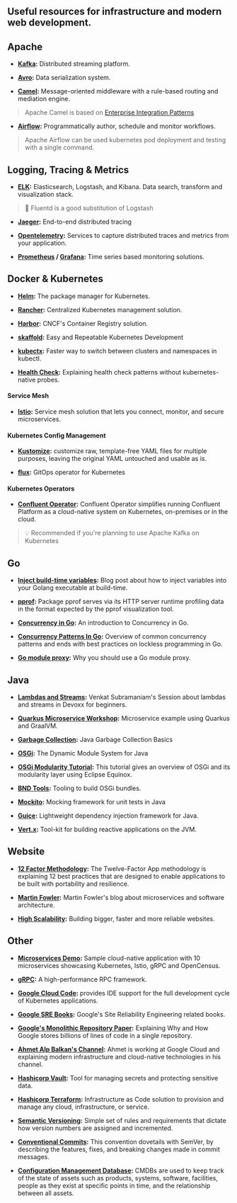 ## Useful resources for infrastructure and modern web development.

## Apache

- **[Kafka](https://kafka.apache.org/):** 
 Distributed streaming platform.
 
- **[Avro](https://avro.apache.org/):** 
 Data serialization system.
  
- **[Camel](https://camel.apache.org/):** 
 Message-oriented middleware with a rule-based routing and mediation engine.

> Apache Camel is based on [Enterprise Integration Patterns](https://www.enterpriseintegrationpatterns.com/patterns/messaging/)

- **[Airflow](https://airflow.apache.org/):** 
 Programmatically author, schedule and monitor workflows.
 
> Apache Airflow can be used kubernetes pod deployment and testing with a single command.

## Logging, Tracing & Metrics

- **[ELK](https://www.elastic.co/what-is/elk-stack):** 
Elasticsearch, Logstash, and Kibana. Data search, transform and visualization stack.

> 🔄 Fluentd is a good substitution of Logstash

- **[Jaeger](https://www.jaegertracing.io/):** 
End-to-end distributed tracing

- **[Opentelemetry](https://opentelemetry.io/):** 
Services to capture distributed traces and metrics from your application.

- **[Prometheus](https://prometheus.io/) / [Grafana](https://grafana.com/):**
Time series based monitoring solutions.

## Docker & Kubernetes

- **[Helm](https://helm.sh/):** The package manager for Kubernetes.

- **[Rancher](https://rancher.com/):** Centralized Kubernetes management solution.

- **[Harbor](https://goharbor.io/):** CNCF's Container Registry solution.

- **[skaffold](https://github.com/GoogleContainerTools/skaffold/):** Easy and Repeatable Kubernetes Development 

- **[kubectx](https://github.com/ahmetb/kubectx/):** Faster way to switch between clusters and namespaces in kubectl.

- **[Health Check](https://ahmet.im/blog/advanced-kubernetes-health-checks/):** Explaining health check patterns without kubernetes-native probes.


#### Service Mesh

- **[Istio](https://istio.io/):** Service mesh solution that lets you connect, monitor, and secure microservices.

#### Kubernetes Config Management

- **[Kustomize](https://github.com/kubernetes-sigs/kustomize):**
customize raw, template-free YAML files for multiple purposes, leaving the original YAML untouched and usable as is.

- **[flux](https://fluxcd.io/):** GitOps operator for Kubernetes

#### Kubernetes Operators

- **[Confluent Operator](https://www.confluent.io/confluent-operator/):** Confluent Operator simplifies running Confluent Platform as a cloud-native system on Kubernetes, on-premises or in the cloud.

> 💡 Recommended if you're planning to use Apache Kafka on Kubernetes

## Go

- **[Inject build-time variables](https://blog.alexellis.io/inject-build-time-vars-golang/):**
 Blog post about how to inject variables into your Golang executable at build-time. 

- **[pprof](https://golang.org/pkg/net/http/pprof/):**
Package pprof serves via its HTTP server runtime profiling data in the format expected by the pprof visualization tool.

- **[Concurrency in Go](https://www.youtube.com/watch?v=LvgVSSpwND8):**
An introduction to Concurrency in Go.

- **[Concurrency Patterns In Go](https://www.youtube.com/watch?v=YEKjSzIwAdA):**
Overview of common concurrency patterns and ends with best practices on lockless programming in Go.

- **[Go module proxy](https://arslan.io/2019/08/02/why-you-should-use-a-go-module-proxy/):**
Why you should use a Go module proxy.

## Java

- **[Lambdas and Streams](https://www.youtube.com/watch?v=1OpAgZvYXLQ):** 
 Venkat Subramaniam's Session about lambdas and streams in Devoxx for beginners.

- **[Quarkus Microservice Workshop](https://quarkus.io/quarkus-workshops/super-heroes/):**
  Microservice example using Quarkus and GraalVM.
  
- **[Garbage Collection](https://www.oracle.com/webfolder/technetwork/tutorials/obe/java/gc01/index.html):**
  Java Garbage Collection Basics
  
- **[OSGi](https://www.osgi.org/):** The Dynamic Module System for Java

- **[OSGi Modularity Tutorial](https://www.vogella.com/tutorials/OSGi/article.html):** This tutorial gives an overview of OSGi and its modularity layer using Eclipse Equinox.

- **[BND Tools](https://bndtools.org/):** Tooling to build OSGi bundles.

- **[Mockito](https://github.com/mockito/mockito):** 
Mocking framework for unit tests in Java

- **[Guice](https://github.com/google/guice):** 
 Lightweight dependency injection framework for Java.
 
- **[Vert.x](https://vertx.io/):** 
 Tool-kit for building reactive applications on the JVM.

## Website
- **[12 Factor Methodology](https://www.12factor.net/):**
The Twelve-Factor App methodology is explaining 12 best practices that are designed to enable applications to be built with portability and resilience.

- **[Martin Fowler](https://martinfowler.com/):**
Martin Fowler's blog about microservices and software architecture.

- **[High Scalability](http://highscalability.com/):**
Building bigger, faster and more reliable websites.

## Other

- **[Microservices Demo](https://github.com/GoogleCloudPlatform/microservices-demo):** 
Sample cloud-native application with 10 microservices showcasing Kubernetes, Istio, gRPC and OpenCensus.

- **[gRPC](https://grpc.io/):** 
A high-performance RPC framework.

- **[Google Cloud Code](https://cloud.google.com/code):**
provides IDE support for the full development cycle of Kubernetes applications.

- **[Google SRE Books](https://landing.google.com/sre/books/):**
Google's Site Reliability Engineering related books.

- **[Google's Monolithic Repository Paper](https://research.google/pubs/pub45424/):**
Explaining Why and How Google stores billions of lines of code in a single repository.

- **[Ahmet Alp Balkan's Channel](https://www.youtube.com/channel/UC6LgxY4YwVoE1F-v8sT9Jaw):** 
Ahmet is working at Google Cloud and explaining modern infrastructure and cloud-native technologies in his channel.

- **[Hashicorp Vault](https://www.vaultproject.io/):**
Tool for managing secrets and protecting sensitive data.

- **[Hashicorp Terraform](https://www.terraform.io/):**
Infrastructure as Code solution to provision and manage any cloud, infrastructure, or service.

- **[Semantic Versioning](https://semver.org/):**
Simple set of rules and requirements that dictate how version numbers are assigned and incremented.

- **[Conventional Commits](https://www.conventionalcommits.org/):**
This convention dovetails with SemVer, by describing the features, fixes, and breaking changes made in commit messages.

- **[Configuration Management Database](https://en.wikipedia.org/wiki/Configuration_management_database):**
CMDBs are used to keep track of the state of assets such as products, systems, software, facilities, people as they exist at specific points in time, and the relationship between all assets.